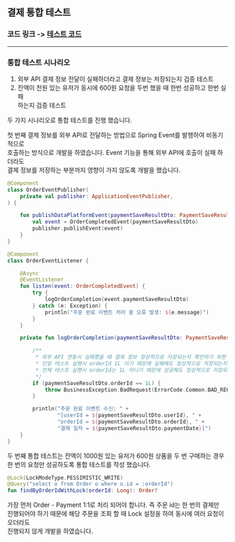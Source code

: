 ## 결제 통합 테스트

### 코드 링크 -> [테스트 코드](https://github.com/LeeJeongGi/hhplus-03-ecommerce/blob/feature/step10/src/test/kotlin/com/hhplus/e_commerce/business/facade/PaymentFacadeTest.kt)

---
### 통합 테스트 시나리오

1. 외부 API 결제 정보 전달이 실패하더라고 결제 정보는 저장되는지 검증 테스트
2. 잔액이 천원 있는 유저가 동시에 600원 요청을 두번 했을 때 한번 성공하고 한번 실패 <br> 하는지 검증 테스트

두 가지 시나리오로 통합 테스트를 진행 했습니다.


첫 번째 결제 정보를 외부 API로 전달하는 방법으로 Spring Event를 발행하여 비동기적으로 <br>
호출하는 방식으로 개발을 하였습니다. Event 기능을 통해 외부 API에 호출이 실패 하더라도 <br>
결제 정보를 저장하는 부분까지 영향이 가지 않도록 개발을 했습니다.

```kotlin
@Component
class OrderEventPublisher(
    private val publisher: ApplicationEventPublisher,
) {

    fun publishDataPlatformEvent(paymentSaveResultDto: PaymentSaveResultDto) {
        val event = OrderCompletedEvent(paymentSaveResultDto)
        publisher.publishEvent(event)
    }
}
```

```kotlin
@Component
class OrderEventListener {

    @Async
    @EventListener
    fun listen(event: OrderCompletedEvent) {
        try {
            logOrderCompletion(event.paymentSaveResultDto)
        } catch (e: Exception) {
            println("주문 완료 이벤트 처리 중 오류 발생: ${e.message}")
        }
    }

    private fun logOrderCompletion(paymentSaveResultDto: PaymentSaveResultDto) {

        /**
         * 외부 API 연동시 실패했을 때 결제 정보 정상적으로 저장되는지 확인하기 위한 예외 처리.
         * 단일 테스트 실행시 orderId 1L 이기 때문에 실패해도 정상적으로 저장되는지 검증 확인
         * 전체 테스트 실행시 orderId는 1L 아니기 때문에 성공해도 정상적으로 저장되는지 검증 확인
         */
        if (paymentSaveResultDto.orderId == 1L) {
            throw BusinessException.BadRequest(ErrorCode.Common.BAD_REQUEST)
        }

        println("주문 완료 이벤트 수신: " +
                "[userId = ${paymentSaveResultDto.userId}, " +
                "orderId = ${paymentSaveResultDto.orderId}, " +
                "결제 일자 = ${paymentSaveResultDto.paymentDate}]")
    }
}
```
두 번째 통합 테스트는 잔액이 1000원 있는 유저가 600원 상품을 두 번 구매하는 경우 <br>
한 번의 요청만 성공하도록 통합 테스트를 작성 했습니다.

```kotlin
@Lock(LockModeType.PESSIMISTIC_WRITE)
@Query("select o from Order o where o.id = :orderId")
fun findByOrderIdWithLock(orderId: Long): Order?
```
가장 먼저 Order - Payment 1:1로 처리 되어야 합니다. 즉 주문 id는 한 번의 결제만 <br>
진행되어야 하기 때문에 해당 주문을 조회 할 때 Lock 설정을 하여 동시에 여러 요청이 오더라도 <br>
진행되지 않게 개발을 하였습니다.





